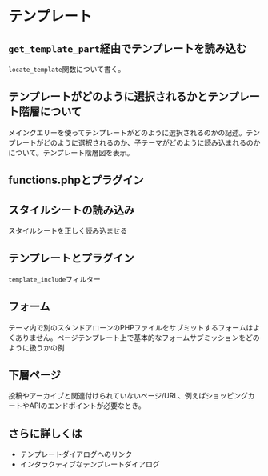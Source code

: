 # テンプレート

##  `get_template_part`経由でテンプレートを読み込む

`locate_template`関数について書く。


## テンプレートがどのように選択されるかとテンプレート階層について

メインクエリーを使ってテンプレートがどのように選択されるのかの記述。テンプレートがどのように選択されるのか、子テーマがどのように読み込まれるのかについて。テンプレート階層図を表示。

## functions.phpとプラグイン


## スタイルシートの読み込み

スタイルシートを正しく読み込ませる

## テンプレートとプラグイン

`template_include`フィルター

## フォーム

テーマ内で別のスタンドアローンのPHPファイルをサブミットするフォームはよくありません。ページテンプレート上で基本的なフォームサブミッションをどのように扱うかの例

## 下層ページ

投稿やアーカイブと関連付けられていないページ/URL、例えばショッピングカートやAPIのエンドポイントが必要なとき。

## さらに詳しくは

 - テンプレートダイアログへのリンク
 - インタラクティブなテンプレートダイアログ
